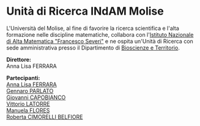 # Unità di Ricerca INdAM Molise

L'Università del Molise, al fine di favorire la ricerca scientifica e l'alta formazione nelle discipline matematiche, collabora con l'[Istituto Nazionale di Alta Matematica "Francesco Severi"](https://www.altamatematica.it) e ne ospita un'Unità di Ricerca con sede amministrativa presso il Dipartimento di [Bioscienze e Territorio](https://www2.dipbioter.unimol.it).


**Direttore:**\
Anna Lisa FERRARA

**Partecipanti:**\
[Anna Lisa FERRARA](http://docenti.unimol.it/index.php?u=a.ferrara8) \
[Gennaro PARLATO](http://docenti.unimol.it/index.php?u=g.parlato)\
[Giovanni CAPOBIANCO](http://docenti.unimol.it/index.php?u=giovanni.capobianco)\
[Vittorio LATORRE](http://docenti.unimol.it/index.php?u=v.latorre1)\
[Manuela FLORES](http://intranet.di.unisa.it/~mflores/)\
[Roberta CIMORELLI BELFIORE](https://robertacimorelli.github.io/homepage/)


